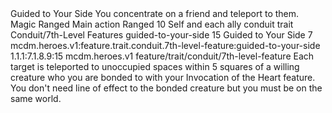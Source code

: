 <ability>
  <name>Guided to Your Side</name>
  <flavor>You concentrate on a friend and teleport to them.</flavor>
  <keywords>
    <keyword>Magic</keyword>
    <keyword>Ranged</keyword>
  </keywords>
  <type>Main action</type>
  <distance>Ranged 10</distance>
  <target>Self and each ally</target>
  <metadata>
    <class>conduit</class>
    <feature_type>trait</feature_type>
    <file_dpath>Conduit/7th-Level Features</file_dpath>
    <item_id>guided-to-your-side</item_id>
    <item_index>15</item_index>
    <item_name>Guided to Your Side</item_name>
    <level>7</level>
    <scc>mcdm.heroes.v1:feature.trait.conduit.7th-level-feature:guided-to-your-side</scc>
    <scdc>1.1.1:7.1.8.9:15</scdc>
    <source>mcdm.heroes.v1</source>
    <type>feature/trait/conduit/7th-level-feature</type>
  </metadata>
  <effects>
    <effect type="mundane">Each target is teleported to unoccupied spaces within 5 squares of a willing creature who you are bonded to with your Invocation of the Heart feature. You don&apos;t need line of effect to the bonded creature but you must be on the same world.</effect>
  </effects>
</ability>
